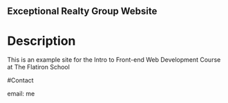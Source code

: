 Exceptional Realty Group Website
---

# Description

This is an example site for the Intro to Front-end Web Development Course at The Flatiron School

#Contact

email: me
